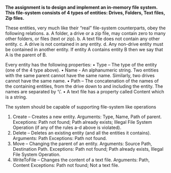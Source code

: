 **The assignment is to design and implement an in-memory file system. This file-system consists of 4 types of entities: Drives, Folders, Text files, Zip files.**

These entities, very much like their “real” file-system counterparts, obey the following relations.
a.	A folder, a drive or a zip file, may contain zero to many other folders, or files (text or zip).
b.	A text file does not contain any other entity.
c.	A drive is not contained in any entity.
d.	Any non-drive entity must be contained in another entity.
If entity A contains entity B then we say that A is the parent of B.

Every entity has the following properties:
•	Type – The type of the entity (one of the 4 type above).
•	Name - An alphanumeric string. Two entities with the same parent cannot have the same name. Similarly, two drives cannot have the same name.
•	Path – The concatenation of the names of the containing entities, from the drive down to and including the entity. The names are separated by ‘\’.
•	A text file has a property called Content which is a string. 

The system should be capable of supporting file-system like operations

1)	Create – Creates a new entity.
Arguments: Type, Name, Path of parent.
Exceptions: Path not found; Path already exists; Illegal File System Operation (if any of the rules a-d above is violated).
2)	Delete – Deletes an existing entity (and all the entities it contains).
Arguments: Path
Exceptions: Path not found.
3)	Move – Changing the parent of an entity.
Arguments: Source Path, Destination Path. 
Exceptions: Path not found; Path already exists, Illegal File System Operation.
4)	WriteToFile – Changes the content of a text file.
Arguments: Path, Content
Exceptions: Path not found; Not a text file.
